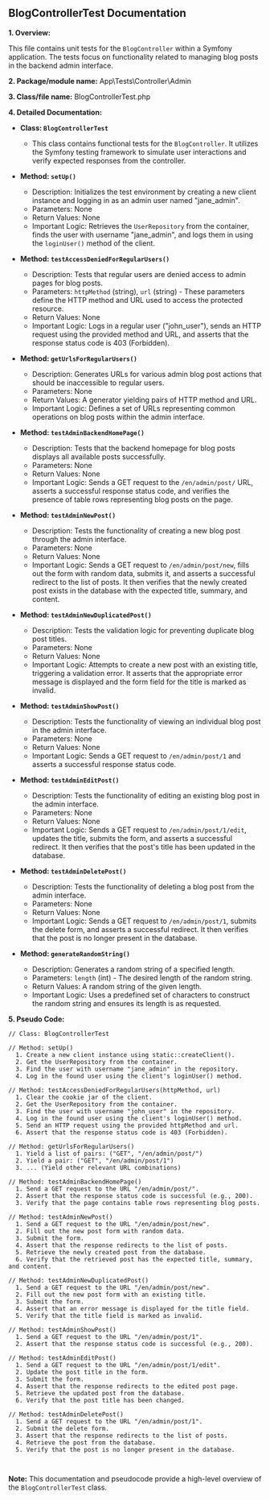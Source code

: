 ## BlogControllerTest Documentation

**1. Overview:**

This file contains unit tests for the `BlogController` within a Symfony application. The tests focus on functionality related to managing blog posts in the backend admin interface. 

**2. Package/module name:** App\Tests\Controller\Admin

**3. Class/file name:** BlogControllerTest.php

**4. Detailed Documentation:**

* **Class: `BlogControllerTest`**
    - This class contains functional tests for the `BlogController`. It utilizes the Symfony testing framework to simulate user interactions and verify expected responses from the controller. 

* **Method: `setUp()`**
    - Description: Initializes the test environment by creating a new client instance and logging in as an admin user named "jane_admin".
    - Parameters: None
    - Return Values: None
    - Important Logic: Retrieves the `UserRepository` from the container, finds the user with username "jane_admin", and logs them in using the `loginUser()` method of the client.

* **Method: `testAccessDeniedForRegularUsers()`**
    - Description: Tests that regular users are denied access to admin pages for blog posts. 
    - Parameters: `httpMethod` (string), `url` (string) - These parameters define the HTTP method and URL used to access the protected resource.
    - Return Values: None
    - Important Logic: Logs in a regular user ("john_user"), sends an HTTP request using the provided method and URL, and asserts that the response status code is 403 (Forbidden).

* **Method: `getUrlsForRegularUsers()`**
    - Description: Generates URLs for various admin blog post actions that should be inaccessible to regular users.
    - Parameters: None
    - Return Values: A generator yielding pairs of HTTP method and URL.
    - Important Logic: Defines a set of URLs representing common operations on blog posts within the admin interface.

* **Method: `testAdminBackendHomePage()`**
    - Description: Tests that the backend homepage for blog posts displays all available posts successfully.
    - Parameters: None
    - Return Values: None
    - Important Logic: Sends a GET request to the `/en/admin/post/` URL, asserts a successful response status code, and verifies the presence of table rows representing blog posts on the page.

* **Method: `testAdminNewPost()`**
    - Description: Tests the functionality of creating a new blog post through the admin interface.
    - Parameters: None
    - Return Values: None
    - Important Logic: Sends a GET request to `/en/admin/post/new`, fills out the form with random data, submits it, and asserts a successful redirect to the list of posts. It then verifies that the newly created post exists in the database with the expected title, summary, and content.

* **Method: `testAdminNewDuplicatedPost()`**
    - Description: Tests the validation logic for preventing duplicate blog post titles.
    - Parameters: None
    - Return Values: None
    - Important Logic: Attempts to create a new post with an existing title, triggering a validation error. It asserts that the appropriate error message is displayed and the form field for the title is marked as invalid.

* **Method: `testAdminShowPost()`**
    - Description: Tests the functionality of viewing an individual blog post in the admin interface.
    - Parameters: None
    - Return Values: None
    - Important Logic: Sends a GET request to `/en/admin/post/1` and asserts a successful response status code.

* **Method: `testAdminEditPost()`**
    - Description: Tests the functionality of editing an existing blog post in the admin interface.
    - Parameters: None
    - Return Values: None
    - Important Logic: Sends a GET request to `/en/admin/post/1/edit`, updates the title, submits the form, and asserts a successful redirect. It then verifies that the post's title has been updated in the database.

* **Method: `testAdminDeletePost()`**
    - Description: Tests the functionality of deleting a blog post from the admin interface.
    - Parameters: None
    - Return Values: None
    - Important Logic: Sends a GET request to `/en/admin/post/1`, submits the delete form, and asserts a successful redirect. It then verifies that the post is no longer present in the database.

* **Method: `generateRandomString()`**
    - Description: Generates a random string of a specified length.
    - Parameters: `length` (int) - The desired length of the random string.
    - Return Values: A random string of the given length.
    - Important Logic: Uses a predefined set of characters to construct the random string and ensures its length is as requested.



**5. Pseudo Code:**

```
// Class: BlogControllerTest

// Method: setUp()
  1. Create a new client instance using static::createClient().
  2. Get the UserRepository from the container.
  3. Find the user with username "jane_admin" in the repository.
  4. Log in the found user using the client's loginUser() method.

// Method: testAccessDeniedForRegularUsers(httpMethod, url)
  1. Clear the cookie jar of the client.
  2. Get the UserRepository from the container.
  3. Find the user with username "john_user" in the repository.
  4. Log in the found user using the client's loginUser() method.
  5. Send an HTTP request using the provided httpMethod and url.
  6. Assert that the response status code is 403 (Forbidden).

// Method: getUrlsForRegularUsers()
  1. Yield a list of pairs: ("GET", "/en/admin/post/")
  2. Yield a pair: ("GET", "/en/admin/post/1")
  3. ... (Yield other relevant URL combinations)

// Method: testAdminBackendHomePage()
  1. Send a GET request to the URL "/en/admin/post/".
  2. Assert that the response status code is successful (e.g., 200).
  3. Verify that the page contains table rows representing blog posts.

// Method: testAdminNewPost()
  1. Send a GET request to the URL "/en/admin/post/new".
  2. Fill out the new post form with random data.
  3. Submit the form.
  4. Assert that the response redirects to the list of posts.
  5. Retrieve the newly created post from the database.
  6. Verify that the retrieved post has the expected title, summary, and content.

// Method: testAdminNewDuplicatedPost()
  1. Send a GET request to the URL "/en/admin/post/new".
  2. Fill out the new post form with an existing title.
  3. Submit the form.
  4. Assert that an error message is displayed for the title field.
  5. Verify that the title field is marked as invalid.

// Method: testAdminShowPost()
  1. Send a GET request to the URL "/en/admin/post/1".
  2. Assert that the response status code is successful (e.g., 200).

// Method: testAdminEditPost()
  1. Send a GET request to the URL "/en/admin/post/1/edit".
  2. Update the post title in the form.
  3. Submit the form.
  4. Assert that the response redirects to the edited post page.
  5. Retrieve the updated post from the database.
  6. Verify that the post title has been changed.

// Method: testAdminDeletePost()
  1. Send a GET request to the URL "/en/admin/post/1".
  2. Submit the delete form.
  3. Assert that the response redirects to the list of posts.
  4. Retrieve the post from the database.
  5. Verify that the post is no longer present in the database.



```

**Note:** This documentation and pseudocode provide a high-level overview of the `BlogControllerTest` class. 



